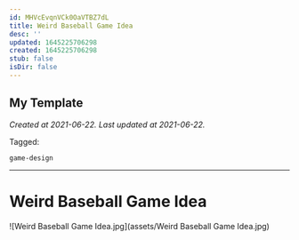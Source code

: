 ```yaml
---
id: MHVcEvqnVCk0OaVTBZ7dL
title: Weird Baseball Game Idea
desc: ''
updated: 1645225706298
created: 1645225706298
stub: false
isDir: false
---
```

My Template
---

_Created at 2021-06-22._
_Last updated at 2021-06-22._



Tagged: 
```
game-design
```


---

# Weird Baseball Game Idea


![Weird Baseball Game Idea.jpg](assets/Weird Baseball Game Idea.jpg)

